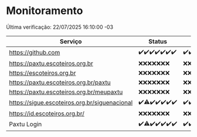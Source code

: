 # Monitoramento

Última verificação: 22/07/2025 16:10:00 -03

|Serviço|Status|Últimas 24h|
|---|---|---|
|https://github.com|<span title="2025-07-15: OK=23">✔️</span><span title="2025-07-16: OK=23">✔️</span><span title="2025-07-17: OK=23">✔️</span><span title="2025-07-18: OK=23">✔️</span><span title="2025-07-19: OK=23">✔️</span><span title="2025-07-20: OK=22">✔️</span><span title="2025-07-21: OK=17">✔️</span>|<span title="21/07/2025 16:10:00 -03 : 200">✔️</span><span title="21/07/2025 17:11:00 -03 : 200">✔️</span><span title="21/07/2025 18:09:00 -03 : 200">✔️</span><span title="21/07/2025 19:10:00 -03 : 200">✔️</span><span title="21/07/2025 20:09:00 -03 : 200">✔️</span><span title="21/07/2025 21:52:00 -03 : 200">✔️</span><span title="21/07/2025 23:51:00 -03 : 200">✔️</span><span title="22/07/2025 00:54:00 -03 : 200">✔️</span><span title="22/07/2025 01:30:00 -03 : 200">✔️</span><span title="22/07/2025 02:16:00 -03 : 200">✔️</span><span title="22/07/2025 03:15:00 -03 : 200">✔️</span><span title="22/07/2025 04:14:00 -03 : 200">✔️</span><span title="22/07/2025 05:14:00 -03 : 200">✔️</span><span title="22/07/2025 06:15:00 -03 : 200">✔️</span><span title="22/07/2025 07:11:00 -03 : 200">✔️</span><span title="22/07/2025 08:09:00 -03 : 200">✔️</span><span title="22/07/2025 09:19:00 -03 : 200">✔️</span><span title="22/07/2025 10:30:00 -03 : 200">✔️</span><span title="22/07/2025 11:13:00 -03 : 200">✔️</span><span title="22/07/2025 12:10:00 -03 : 200">✔️</span><span title="22/07/2025 13:12:00 -03 : 200">✔️</span><span title="22/07/2025 14:12:00 -03 : 200">✔️</span><span title="22/07/2025 15:14:00 -03 : 200">✔️</span><span title="22/07/2025 16:10:00 -03 : 200">✔️</span>|
|https://paxtu.escoteiros.org.br|<span title="2025-07-15: Falhas=23">❌</span><span title="2025-07-16: Falhas=23">❌</span><span title="2025-07-17: Falhas=23">❌</span><span title="2025-07-18: Falhas=23">❌</span><span title="2025-07-19: Falhas=23">❌</span><span title="2025-07-20: Falhas=22">❌</span><span title="2025-07-21: Falhas=17">❌</span>|<span title="21/07/2025 16:10:00 -03 : 403">❌</span><span title="21/07/2025 17:11:00 -03 : 403">❌</span><span title="21/07/2025 18:09:00 -03 : 403">❌</span><span title="21/07/2025 19:10:00 -03 : 403">❌</span><span title="21/07/2025 20:09:00 -03 : 403">❌</span><span title="21/07/2025 21:52:00 -03 : 403">❌</span><span title="21/07/2025 23:51:00 -03 : 403">❌</span><span title="22/07/2025 00:54:00 -03 : 403">❌</span><span title="22/07/2025 01:30:00 -03 : 403">❌</span><span title="22/07/2025 02:16:00 -03 : 403">❌</span><span title="22/07/2025 03:15:00 -03 : 403">❌</span><span title="22/07/2025 04:14:00 -03 : 403">❌</span><span title="22/07/2025 05:14:00 -03 : 403">❌</span><span title="22/07/2025 06:15:00 -03 : 403">❌</span><span title="22/07/2025 07:11:00 -03 : 403">❌</span><span title="22/07/2025 08:09:00 -03 : 403">❌</span><span title="22/07/2025 09:19:00 -03 : 403">❌</span><span title="22/07/2025 10:30:00 -03 : 403">❌</span><span title="22/07/2025 11:13:00 -03 : 403">❌</span><span title="22/07/2025 12:10:00 -03 : 403">❌</span><span title="22/07/2025 13:12:00 -03 : 403">❌</span><span title="22/07/2025 14:12:00 -03 : 403">❌</span><span title="22/07/2025 15:14:00 -03 : 403">❌</span><span title="22/07/2025 16:10:00 -03 : 403">❌</span>|
|https://escoteiros.org.br|<span title="2025-07-15: Falhas=23">❌</span><span title="2025-07-16: Falhas=23">❌</span><span title="2025-07-17: Falhas=23">❌</span><span title="2025-07-18: Falhas=23">❌</span><span title="2025-07-19: Falhas=23">❌</span><span title="2025-07-20: Falhas=22">❌</span><span title="2025-07-21: Falhas=17">❌</span>|<span title="21/07/2025 16:10:00 -03 : 403">❌</span><span title="21/07/2025 17:11:00 -03 : 403">❌</span><span title="21/07/2025 18:09:00 -03 : 403">❌</span><span title="21/07/2025 19:10:00 -03 : 403">❌</span><span title="21/07/2025 20:09:00 -03 : 403">❌</span><span title="21/07/2025 21:52:00 -03 : 403">❌</span><span title="21/07/2025 23:51:00 -03 : 403">❌</span><span title="22/07/2025 00:54:00 -03 : 403">❌</span><span title="22/07/2025 01:30:00 -03 : 403">❌</span><span title="22/07/2025 02:16:00 -03 : 403">❌</span><span title="22/07/2025 03:15:00 -03 : 403">❌</span><span title="22/07/2025 04:14:00 -03 : 403">❌</span><span title="22/07/2025 05:14:00 -03 : 403">❌</span><span title="22/07/2025 06:15:00 -03 : 403">❌</span><span title="22/07/2025 07:11:00 -03 : 403">❌</span><span title="22/07/2025 08:09:00 -03 : 403">❌</span><span title="22/07/2025 09:19:00 -03 : 403">❌</span><span title="22/07/2025 10:30:00 -03 : 403">❌</span><span title="22/07/2025 11:13:00 -03 : 403">❌</span><span title="22/07/2025 12:10:00 -03 : 403">❌</span><span title="22/07/2025 13:12:00 -03 : 403">❌</span><span title="22/07/2025 14:12:00 -03 : 403">❌</span><span title="22/07/2025 15:14:00 -03 : 403">❌</span><span title="22/07/2025 16:10:00 -03 : 403">❌</span>|
|https://paxtu.escoteiros.org.br/paxtu|<span title="2025-07-15: Falhas=23">❌</span><span title="2025-07-16: Falhas=23">❌</span><span title="2025-07-17: Falhas=23">❌</span><span title="2025-07-18: Falhas=23">❌</span><span title="2025-07-19: Falhas=23">❌</span><span title="2025-07-20: Falhas=22">❌</span><span title="2025-07-21: Falhas=17">❌</span>|<span title="21/07/2025 16:10:00 -03 : 403">❌</span><span title="21/07/2025 17:11:00 -03 : 403">❌</span><span title="21/07/2025 18:09:00 -03 : 403">❌</span><span title="21/07/2025 19:10:00 -03 : 403">❌</span><span title="21/07/2025 20:09:00 -03 : 403">❌</span><span title="21/07/2025 21:52:00 -03 : 403">❌</span><span title="21/07/2025 23:51:00 -03 : 403">❌</span><span title="22/07/2025 00:54:00 -03 : 403">❌</span><span title="22/07/2025 01:30:00 -03 : 403">❌</span><span title="22/07/2025 02:16:00 -03 : 403">❌</span><span title="22/07/2025 03:15:00 -03 : 403">❌</span><span title="22/07/2025 04:14:00 -03 : 403">❌</span><span title="22/07/2025 05:14:00 -03 : 403">❌</span><span title="22/07/2025 06:15:00 -03 : 403">❌</span><span title="22/07/2025 07:11:00 -03 : 403">❌</span><span title="22/07/2025 08:09:00 -03 : 403">❌</span><span title="22/07/2025 09:19:00 -03 : 403">❌</span><span title="22/07/2025 10:30:00 -03 : 403">❌</span><span title="22/07/2025 11:13:00 -03 : 403">❌</span><span title="22/07/2025 12:10:00 -03 : 403">❌</span><span title="22/07/2025 13:12:00 -03 : 403">❌</span><span title="22/07/2025 14:12:00 -03 : 403">❌</span><span title="22/07/2025 15:14:00 -03 : 403">❌</span><span title="22/07/2025 16:10:00 -03 : 403">❌</span>|
|https://paxtu.escoteiros.org.br/meupaxtu|<span title="2025-07-15: Falhas=23">❌</span><span title="2025-07-16: Falhas=23">❌</span><span title="2025-07-17: Falhas=23">❌</span><span title="2025-07-18: Falhas=23">❌</span><span title="2025-07-19: Falhas=23">❌</span><span title="2025-07-20: Falhas=22">❌</span><span title="2025-07-21: Falhas=17">❌</span>|<span title="21/07/2025 16:10:00 -03 : 403">❌</span><span title="21/07/2025 17:11:00 -03 : 403">❌</span><span title="21/07/2025 18:09:00 -03 : 403">❌</span><span title="21/07/2025 19:10:00 -03 : 403">❌</span><span title="21/07/2025 20:09:00 -03 : 403">❌</span><span title="21/07/2025 21:52:00 -03 : 403">❌</span><span title="21/07/2025 23:51:00 -03 : 403">❌</span><span title="22/07/2025 00:54:00 -03 : 403">❌</span><span title="22/07/2025 01:30:00 -03 : 403">❌</span><span title="22/07/2025 02:16:00 -03 : 403">❌</span><span title="22/07/2025 03:15:00 -03 : 403">❌</span><span title="22/07/2025 04:14:00 -03 : 403">❌</span><span title="22/07/2025 05:14:00 -03 : 403">❌</span><span title="22/07/2025 06:15:00 -03 : 403">❌</span><span title="22/07/2025 07:11:00 -03 : 403">❌</span><span title="22/07/2025 08:09:00 -03 : 403">❌</span><span title="22/07/2025 09:19:00 -03 : 403">❌</span><span title="22/07/2025 10:30:00 -03 : 403">❌</span><span title="22/07/2025 11:13:00 -03 : 403">❌</span><span title="22/07/2025 12:10:00 -03 : 403">❌</span><span title="22/07/2025 13:12:00 -03 : 403">❌</span><span title="22/07/2025 14:12:00 -03 : 403">❌</span><span title="22/07/2025 15:14:00 -03 : 403">❌</span><span title="22/07/2025 16:10:00 -03 : 403">❌</span>|
|https://sigue.escoteiros.org.br/siguenacional|<span title="2025-07-15: OK=23">✔️</span><span title="2025-07-16: OK=22, Falhas=1">⚠️</span><span title="2025-07-17: OK=23">✔️</span><span title="2025-07-18: OK=23">✔️</span><span title="2025-07-19: OK=23">✔️</span><span title="2025-07-20: OK=22">✔️</span><span title="2025-07-21: OK=17">✔️</span>|<span title="21/07/2025 16:10:00 -03 : 200">✔️</span><span title="21/07/2025 17:11:00 -03 : 200">✔️</span><span title="21/07/2025 18:09:00 -03 : 200">✔️</span><span title="21/07/2025 19:10:00 -03 : 200">✔️</span><span title="21/07/2025 20:09:00 -03 : 200">✔️</span><span title="21/07/2025 21:52:00 -03 : 200">✔️</span><span title="21/07/2025 23:51:00 -03 : 200">✔️</span><span title="22/07/2025 00:54:00 -03 : 200">✔️</span><span title="22/07/2025 01:30:00 -03 : 200">✔️</span><span title="22/07/2025 02:16:00 -03 : 200">✔️</span><span title="22/07/2025 03:15:00 -03 : 200">✔️</span><span title="22/07/2025 04:14:00 -03 : 200">✔️</span><span title="22/07/2025 05:14:00 -03 : 200">✔️</span><span title="22/07/2025 06:15:00 -03 : 200">✔️</span><span title="22/07/2025 07:11:00 -03 : 200">✔️</span><span title="22/07/2025 08:09:00 -03 : 200">✔️</span><span title="22/07/2025 09:19:00 -03 : 200">✔️</span><span title="22/07/2025 10:30:00 -03 : 200">✔️</span><span title="22/07/2025 11:13:00 -03 : 200">✔️</span><span title="22/07/2025 12:10:00 -03 : 200">✔️</span><span title="22/07/2025 13:12:00 -03 : 200">✔️</span><span title="22/07/2025 14:12:00 -03 : 200">✔️</span><span title="22/07/2025 15:14:00 -03 : 200">✔️</span><span title="22/07/2025 16:10:00 -03 : 200">✔️</span>|
|https://id.escoteiros.org.br/|<span title="2025-07-15: Falhas=23">❌</span><span title="2025-07-16: Falhas=23">❌</span><span title="2025-07-17: Falhas=23">❌</span><span title="2025-07-18: Falhas=23">❌</span><span title="2025-07-19: Falhas=23">❌</span><span title="2025-07-20: Falhas=22">❌</span><span title="2025-07-21: Falhas=17">❌</span>|<span title="21/07/2025 16:10:00 -03 : 403">❌</span><span title="21/07/2025 17:11:00 -03 : 403">❌</span><span title="21/07/2025 18:09:00 -03 : 403">❌</span><span title="21/07/2025 19:10:00 -03 : 403">❌</span><span title="21/07/2025 20:09:00 -03 : 403">❌</span><span title="21/07/2025 21:52:00 -03 : 403">❌</span><span title="21/07/2025 23:51:00 -03 : 403">❌</span><span title="22/07/2025 00:54:00 -03 : 403">❌</span><span title="22/07/2025 01:30:00 -03 : 403">❌</span><span title="22/07/2025 02:16:00 -03 : 403">❌</span><span title="22/07/2025 03:15:00 -03 : 403">❌</span><span title="22/07/2025 04:14:00 -03 : 403">❌</span><span title="22/07/2025 05:14:00 -03 : 403">❌</span><span title="22/07/2025 06:15:00 -03 : 403">❌</span><span title="22/07/2025 07:11:00 -03 : 403">❌</span><span title="22/07/2025 08:09:00 -03 : 403">❌</span><span title="22/07/2025 09:19:00 -03 : 403">❌</span><span title="22/07/2025 10:30:00 -03 : 403">❌</span><span title="22/07/2025 11:13:00 -03 : 403">❌</span><span title="22/07/2025 12:10:00 -03 : 403">❌</span><span title="22/07/2025 13:12:00 -03 : 403">❌</span><span title="22/07/2025 14:12:00 -03 : 403">❌</span><span title="22/07/2025 15:14:00 -03 : 403">❌</span><span title="22/07/2025 16:10:00 -03 : 403">❌</span>|
|Paxtu Login|<span title="2025-07-15: OK=23">✔️</span><span title="2025-07-16: OK=22, Falhas=1">⚠️</span><span title="2025-07-17: OK=23">✔️</span><span title="2025-07-18: OK=23">✔️</span><span title="2025-07-19: OK=23">✔️</span><span title="2025-07-20: OK=22">✔️</span><span title="2025-07-21: OK=17">✔️</span>|<span title="21/07/2025 16:10:00 -03 : 200">✔️</span><span title="21/07/2025 17:11:00 -03 : 200">✔️</span><span title="21/07/2025 18:09:00 -03 : 200">✔️</span><span title="21/07/2025 19:10:00 -03 : 200">✔️</span><span title="21/07/2025 20:09:00 -03 : 200">✔️</span><span title="21/07/2025 21:52:00 -03 : 200">✔️</span><span title="21/07/2025 23:51:00 -03 : 200">✔️</span><span title="22/07/2025 00:54:00 -03 : 200">✔️</span><span title="22/07/2025 01:30:00 -03 : 200">✔️</span><span title="22/07/2025 02:16:00 -03 : 200">✔️</span><span title="22/07/2025 03:15:00 -03 : 200">✔️</span><span title="22/07/2025 04:14:00 -03 : 200">✔️</span><span title="22/07/2025 05:14:00 -03 : 200">✔️</span><span title="22/07/2025 06:15:00 -03 : 200">✔️</span><span title="22/07/2025 07:11:00 -03 : 200">✔️</span><span title="22/07/2025 08:09:00 -03 : 200">✔️</span><span title="22/07/2025 09:19:00 -03 : 200">✔️</span><span title="22/07/2025 10:30:00 -03 : 200">✔️</span><span title="22/07/2025 11:13:00 -03 : 200">✔️</span><span title="22/07/2025 12:10:00 -03 : 200">✔️</span><span title="22/07/2025 13:12:00 -03 : 200">✔️</span><span title="22/07/2025 14:12:00 -03 : 200">✔️</span><span title="22/07/2025 15:14:00 -03 : 200">✔️</span><span title="22/07/2025 16:10:00 -03 : 200">✔️</span>|

